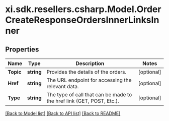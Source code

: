 # xi.sdk.resellers.csharp.Model.OrderCreateResponseOrdersInnerLinksInner

## Properties

Name | Type | Description | Notes
------------ | ------------- | ------------- | -------------
**Topic** | **string** | Provides the details of the orders. | [optional] 
**Href** | **string** | The URL endpoint for accessing the relevant data. | [optional] 
**Type** | **string** | The type of call that can be made to the href link (GET, POST, Etc.). | [optional] 

[[Back to Model list]](../README.md#documentation-for-models) [[Back to API list]](../README.md#documentation-for-api-endpoints) [[Back to README]](../README.md)

